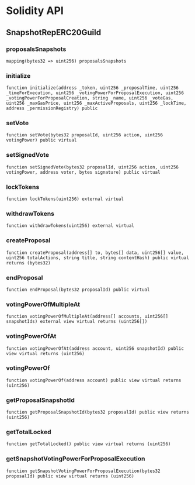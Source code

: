 # Solidity API

## SnapshotRepERC20Guild

### proposalsSnapshots

```solidity
mapping(bytes32 => uint256) proposalsSnapshots
```

### initialize

```solidity
function initialize(address _token, uint256 _proposalTime, uint256 _timeForExecution, uint256 _votingPowerForProposalExecution, uint256 _votingPowerForProposalCreation, string _name, uint256 _voteGas, uint256 _maxGasPrice, uint256 _maxActiveProposals, uint256 _lockTime, address _permissionRegistry) public
```

### setVote

```solidity
function setVote(bytes32 proposalId, uint256 action, uint256 votingPower) public virtual
```

### setSignedVote

```solidity
function setSignedVote(bytes32 proposalId, uint256 action, uint256 votingPower, address voter, bytes signature) public virtual
```

### lockTokens

```solidity
function lockTokens(uint256) external virtual
```

### withdrawTokens

```solidity
function withdrawTokens(uint256) external virtual
```

### createProposal

```solidity
function createProposal(address[] to, bytes[] data, uint256[] value, uint256 totalActions, string title, string contentHash) public virtual returns (bytes32)
```

### endProposal

```solidity
function endProposal(bytes32 proposalId) public virtual
```

### votingPowerOfMultipleAt

```solidity
function votingPowerOfMultipleAt(address[] accounts, uint256[] snapshotIds) external view virtual returns (uint256[])
```

### votingPowerOfAt

```solidity
function votingPowerOfAt(address account, uint256 snapshotId) public view virtual returns (uint256)
```

### votingPowerOf

```solidity
function votingPowerOf(address account) public view virtual returns (uint256)
```

### getProposalSnapshotId

```solidity
function getProposalSnapshotId(bytes32 proposalId) public view returns (uint256)
```

### getTotalLocked

```solidity
function getTotalLocked() public view virtual returns (uint256)
```

### getSnapshotVotingPowerForProposalExecution

```solidity
function getSnapshotVotingPowerForProposalExecution(bytes32 proposalId) public view virtual returns (uint256)
```
